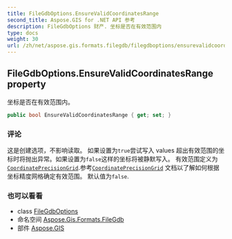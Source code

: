 ```yaml
---
title: FileGdbOptions.EnsureValidCoordinatesRange
second_title: Aspose.GIS for .NET API 参考
description: FileGdbOptions 财产. 坐标是否在有效范围内
type: docs
weight: 30
url: /zh/net/aspose.gis.formats.filegdb/filegdboptions/ensurevalidcoordinatesrange/
---
```

## FileGdbOptions.EnsureValidCoordinatesRange property

坐标是否在有效范围内。

```csharp
public bool EnsureValidCoordinatesRange { get; set; }
```

### 评论

这是创建选项，不影响读取。 如果设置为`true`尝试写入 values 超出有效范围的坐标时将抛出异常。如果设置为`false`这样的坐标将被静默写入。 有效范围定义为[`CoordinatePrecisionGrid`](../coordinateprecisiongrid/).参考[`CoordinatePrecisionGrid`](../coordinateprecisiongrid/) 文档以了解如何根据坐标精度网格确定有效范围。 默认值为`false`.

### 也可以看看

* class [FileGdbOptions](../)
* 命名空间 [Aspose.Gis.Formats.FileGdb](../../filegdboptions/)
* 部件 [Aspose.GIS](../../../)



